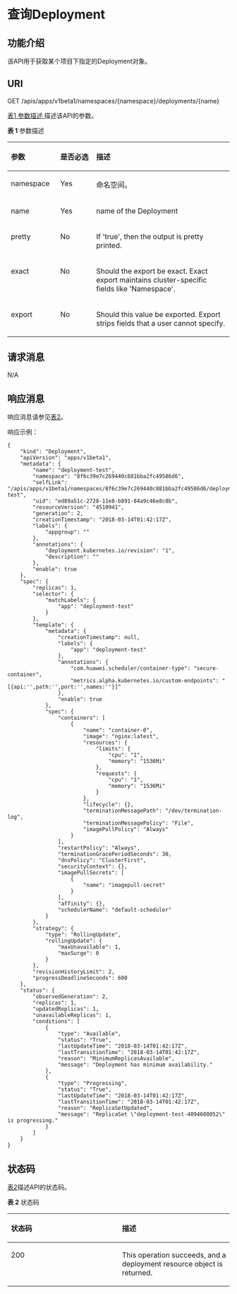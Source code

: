 # 查询Deployment<a name="cci_02_0029"></a>

## 功能介绍<a name="zh-cn_topic_0083864911_section530813545496"></a>

该API用于获取某个项目下指定的Deployment对象。

## URI<a name="zh-cn_topic_0083864911_section158974212501"></a>

GET /apis/apps/v1beta1/namespaces/\{namespace\}/deployments/\{name\}

[表1 参数描述 ](#zh-cn_topic_0083864911_table2027961241820)描述该API的参数。

**表 1**  参数描述

<a name="zh-cn_topic_0083864911_table2027961241820"></a>
<table><thead align="left"><tr id="zh-cn_topic_0083864911_row122809120186"><th class="cellrowborder" valign="top" width="22.222222222222225%" id="mcps1.2.4.1.1"><p id="zh-cn_topic_0083864911_p91421758131813"><a name="zh-cn_topic_0083864911_p91421758131813"></a><a name="zh-cn_topic_0083864911_p91421758131813"></a>参数</p>
</th>
<th class="cellrowborder" valign="top" width="16.161616161616163%" id="mcps1.2.4.1.2"><p id="zh-cn_topic_0083864911_p101421758131816"><a name="zh-cn_topic_0083864911_p101421758131816"></a><a name="zh-cn_topic_0083864911_p101421758131816"></a>是否必选</p>
</th>
<th class="cellrowborder" valign="top" width="61.61616161616161%" id="mcps1.2.4.1.3"><p id="zh-cn_topic_0083864911_p19143115818187"><a name="zh-cn_topic_0083864911_p19143115818187"></a><a name="zh-cn_topic_0083864911_p19143115818187"></a>描述</p>
</th>
</tr>
</thead>
<tbody><tr id="zh-cn_topic_0083864911_row32801312121810"><td class="cellrowborder" valign="top" width="22.222222222222225%" headers="mcps1.2.4.1.1 "><p id="zh-cn_topic_0083864911_p1063164520553"><a name="zh-cn_topic_0083864911_p1063164520553"></a><a name="zh-cn_topic_0083864911_p1063164520553"></a>namespace</p>
</td>
<td class="cellrowborder" valign="top" width="16.161616161616163%" headers="mcps1.2.4.1.2 "><p id="zh-cn_topic_0083864911_p12630545165513"><a name="zh-cn_topic_0083864911_p12630545165513"></a><a name="zh-cn_topic_0083864911_p12630545165513"></a>Yes</p>
</td>
<td class="cellrowborder" valign="top" width="61.61616161616161%" headers="mcps1.2.4.1.3 "><p id="zh-cn_topic_0079615000_p8332925"><a name="zh-cn_topic_0079615000_p8332925"></a><a name="zh-cn_topic_0079615000_p8332925"></a>命名空间。</p>
</td>
</tr>
<tr id="zh-cn_topic_0083864911_row29001310466"><td class="cellrowborder" valign="top" width="22.222222222222225%" headers="mcps1.2.4.1.1 "><p id="zh-cn_topic_0083864911_p69007101268"><a name="zh-cn_topic_0083864911_p69007101268"></a><a name="zh-cn_topic_0083864911_p69007101268"></a>name</p>
</td>
<td class="cellrowborder" valign="top" width="16.161616161616163%" headers="mcps1.2.4.1.2 "><p id="zh-cn_topic_0083864911_p1790020109614"><a name="zh-cn_topic_0083864911_p1790020109614"></a><a name="zh-cn_topic_0083864911_p1790020109614"></a>Yes</p>
</td>
<td class="cellrowborder" valign="top" width="61.61616161616161%" headers="mcps1.2.4.1.3 "><p id="zh-cn_topic_0083864911_p1900110968"><a name="zh-cn_topic_0083864911_p1900110968"></a><a name="zh-cn_topic_0083864911_p1900110968"></a>name of the Deployment</p>
</td>
</tr>
<tr id="zh-cn_topic_0083864911_row1744184023617"><td class="cellrowborder" valign="top" width="22.222222222222225%" headers="mcps1.2.4.1.1 "><p id="zh-cn_topic_0083864911_p644184043617"><a name="zh-cn_topic_0083864911_p644184043617"></a><a name="zh-cn_topic_0083864911_p644184043617"></a>pretty</p>
</td>
<td class="cellrowborder" valign="top" width="16.161616161616163%" headers="mcps1.2.4.1.2 "><p id="zh-cn_topic_0083864911_p194494017365"><a name="zh-cn_topic_0083864911_p194494017365"></a><a name="zh-cn_topic_0083864911_p194494017365"></a>No</p>
</td>
<td class="cellrowborder" valign="top" width="61.61616161616161%" headers="mcps1.2.4.1.3 "><p id="zh-cn_topic_0083864911_p3447402366"><a name="zh-cn_topic_0083864911_p3447402366"></a><a name="zh-cn_topic_0083864911_p3447402366"></a>If 'true', then the output is pretty printed.</p>
</td>
</tr>
<tr id="zh-cn_topic_0083864911_row2076664616361"><td class="cellrowborder" valign="top" width="22.222222222222225%" headers="mcps1.2.4.1.1 "><p id="zh-cn_topic_0083864911_p13191114910562"><a name="zh-cn_topic_0083864911_p13191114910562"></a><a name="zh-cn_topic_0083864911_p13191114910562"></a>exact</p>
</td>
<td class="cellrowborder" valign="top" width="16.161616161616163%" headers="mcps1.2.4.1.2 "><p id="zh-cn_topic_0083864911_p99465435616"><a name="zh-cn_topic_0083864911_p99465435616"></a><a name="zh-cn_topic_0083864911_p99465435616"></a>No</p>
</td>
<td class="cellrowborder" valign="top" width="61.61616161616161%" headers="mcps1.2.4.1.3 "><p id="zh-cn_topic_0083864911_p12191849135617"><a name="zh-cn_topic_0083864911_p12191849135617"></a><a name="zh-cn_topic_0083864911_p12191849135617"></a>Should the export be exact. Exact export maintains cluster-specific fields like 'Namespace'.</p>
</td>
</tr>
<tr id="zh-cn_topic_0083864911_row1627094733719"><td class="cellrowborder" valign="top" width="22.222222222222225%" headers="mcps1.2.4.1.1 "><p id="zh-cn_topic_0083864911_p319154955611"><a name="zh-cn_topic_0083864911_p319154955611"></a><a name="zh-cn_topic_0083864911_p319154955611"></a>export</p>
</td>
<td class="cellrowborder" valign="top" width="16.161616161616163%" headers="mcps1.2.4.1.2 "><p id="zh-cn_topic_0083864911_p1294155405612"><a name="zh-cn_topic_0083864911_p1294155405612"></a><a name="zh-cn_topic_0083864911_p1294155405612"></a>No</p>
</td>
<td class="cellrowborder" valign="top" width="61.61616161616161%" headers="mcps1.2.4.1.3 "><p id="zh-cn_topic_0083864911_p919118492563"><a name="zh-cn_topic_0083864911_p919118492563"></a><a name="zh-cn_topic_0083864911_p919118492563"></a>Should this value be exported. Export strips fields that a user cannot specify.</p>
</td>
</tr>
</tbody>
</table>

## 请求消息<a name="zh-cn_topic_0083864911_section106320105520"></a>

N/A

## 响应消息<a name="zh-cn_topic_0083864911_section12955134485515"></a>

响应消息请参见[表2](创建Deployment（v1beta1）.md#zh-cn_topic_0083864910_table12862324102610)。

响应示例：

```
{
    "kind": "Deployment", 
    "apiVersion": "apps/v1beta1", 
    "metadata": {
        "name": "deployment-test", 
        "namespace": "8f6c39e7c269440c881bba2fc49586d6", 
        "selfLink": "/apis/apps/v1beta1/namespaces/8f6c39e7c269440c881bba2fc49586d6/deployments/deployment-test", 
        "uid": "ed89a51c-2728-11e8-b891-84a9c46e8c8b", 
        "resourceVersion": "4510941", 
        "generation": 2, 
        "creationTimestamp": "2018-03-14T01:42:17Z", 
        "labels": {
            "appgroup": ""
        }, 
        "annotations": {
            "deployment.kubernetes.io/revision": "1", 
            "description": ""
        }, 
        "enable": true
    }, 
    "spec": {
        "replicas": 1, 
        "selector": {
            "matchLabels": {
                "app": "deployment-test"
            }
        }, 
        "template": {
            "metadata": {
                "creationTimestamp": null, 
                "labels": {
                    "app": "deployment-test"
                }, 
                "annotations": {
                    "com.huawei.scheduler/container-type": "secure-container", 
                    "metrics.alpha.kubernetes.io/custom-endpoints": "[{api:'',path:'',port:'',names:''}]"
                }, 
                "enable": true
            }, 
            "spec": {
                "containers": [
                    {
                        "name": "container-0", 
                        "image": "nginx:latest", 
                        "resources": {
                            "limits": {
                                "cpu": "1", 
                                "memory": "1536Mi"
                            }, 
                            "requests": {
                                "cpu": "1", 
                                "memory": "1536Mi"
                            }
                        }, 
                        "lifecycle": {}, 
                        "terminationMessagePath": "/dev/termination-log", 
                        "terminationMessagePolicy": "File", 
                        "imagePullPolicy": "Always"
                    }
                ], 
                "restartPolicy": "Always", 
                "terminationGracePeriodSeconds": 30, 
                "dnsPolicy": "ClusterFirst", 
                "securityContext": {}, 
                "imagePullSecrets": [
                    {
                        "name": "imagepull-secret"
                    }
                ], 
                "affinity": {}, 
                "schedulerName": "default-scheduler"
            }
        }, 
        "strategy": {
            "type": "RollingUpdate", 
            "rollingUpdate": {
                "maxUnavailable": 1, 
                "maxSurge": 0
            }
        }, 
        "revisionHistoryLimit": 2, 
        "progressDeadlineSeconds": 600
    }, 
    "status": {
        "observedGeneration": 2, 
        "replicas": 1, 
        "updatedReplicas": 1, 
        "unavailableReplicas": 1, 
        "conditions": [
            {
                "type": "Available", 
                "status": "True", 
                "lastUpdateTime": "2018-03-14T01:42:17Z", 
                "lastTransitionTime": "2018-03-14T01:42:17Z", 
                "reason": "MinimumReplicasAvailable", 
                "message": "Deployment has minimum availability."
            }, 
            {
                "type": "Progressing", 
                "status": "True", 
                "lastUpdateTime": "2018-03-14T01:42:17Z", 
                "lastTransitionTime": "2018-03-14T01:42:17Z", 
                "reason": "ReplicaSetUpdated", 
                "message": "ReplicaSet \"deployment-test-4094680052\" is progressing."
            }
        ]
    }
}
```

## 状态码<a name="zh-cn_topic_0083864911_section164701657181718"></a>

[表2](#zh-cn_topic_0083864911_zh-cn_topic_0079616894_zh-cn_topic_0079614986_table13421100171015)描述API的状态码。

**表 2**  状态码

<a name="zh-cn_topic_0083864911_zh-cn_topic_0079616894_zh-cn_topic_0079614986_table13421100171015"></a>
<table><thead align="left"><tr id="zh-cn_topic_0083864911_zh-cn_topic_0079616894_zh-cn_topic_0079614986_row58580616171015"><th class="cellrowborder" valign="top" width="50%" id="mcps1.2.3.1.1"><p id="zh-cn_topic_0083864911_p3324338133814"><a name="zh-cn_topic_0083864911_p3324338133814"></a><a name="zh-cn_topic_0083864911_p3324338133814"></a>状态码</p>
</th>
<th class="cellrowborder" valign="top" width="50%" id="mcps1.2.3.1.2"><p id="zh-cn_topic_0083864911_p17324938123815"><a name="zh-cn_topic_0083864911_p17324938123815"></a><a name="zh-cn_topic_0083864911_p17324938123815"></a>描述</p>
</th>
</tr>
</thead>
<tbody><tr id="zh-cn_topic_0083864911_zh-cn_topic_0079616894_zh-cn_topic_0079614986_row3769153171015"><td class="cellrowborder" valign="top" width="50%" headers="mcps1.2.3.1.1 "><p id="zh-cn_topic_0083864911_zh-cn_topic_0079616894_zh-cn_topic_0079614986_p34614774161656"><a name="zh-cn_topic_0083864911_zh-cn_topic_0079616894_zh-cn_topic_0079614986_p34614774161656"></a><a name="zh-cn_topic_0083864911_zh-cn_topic_0079616894_zh-cn_topic_0079614986_p34614774161656"></a>200</p>
</td>
<td class="cellrowborder" valign="top" width="50%" headers="mcps1.2.3.1.2 "><p id="zh-cn_topic_0083864911_zh-cn_topic_0079616894_zh-cn_topic_0079614986_p51022873161656"><a name="zh-cn_topic_0083864911_zh-cn_topic_0079616894_zh-cn_topic_0079614986_p51022873161656"></a><a name="zh-cn_topic_0083864911_zh-cn_topic_0079616894_zh-cn_topic_0079614986_p51022873161656"></a>This operation succeeds, and a deployment resource object is returned.</p>
</td>
</tr>
</tbody>
</table>

